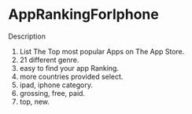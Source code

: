 # AppRankingForIphone
Description
1) List The Top most popular Apps on The App Store. 
2) 21 different genre.
3) easy to find your app Ranking.
4) more countries provided select.
5) ipad, iphone category.
6) grossing, free, paid.
7) top, new.
